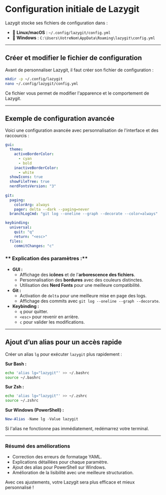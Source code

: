 # Configuration initiale de Lazygit

Lazygit stocke ses fichiers de configuration dans :
- 📂 **Linux/macOS** : `~/.config/lazygit/config.yml`
- 📂 **Windows** : `C:\Users\VotreNom\AppData\Roaming\lazygit\config.yml`

---
##  Créer et modifier le fichier de configuration
Avant de personnaliser Lazygit, il faut créer son fichier de configuration :

```sh
mkdir -p ~/.config/lazygit
nano ~/.config/lazygit/config.yml
```

Ce fichier vous permet de modifier l'apparence et le comportement de Lazygit.

---
##  Exemple de configuration avancée

Voici une configuration avancée avec personnalisation de l'interface et des raccourcis :

```yaml
gui: 
  theme:
    activeBorderColor:
      - cyan
      - bold
    inactiveBorderColor:
      - white
  showIcons: true
  showFileTree: true
  nerdFontsVersion: "3"
  
git:
  paging:
    colorArg: always
    pager: delta --dark --paging=never
  branchLogCmd: "git log --oneline --graph --decorate --color=always"

keybinding:
  universal:
    quit: "q"
    return: "<esc>"
  files:
    commitChanges: "c"
```

### ** Explication des paramètres :**
- **GUI :**
  - Affichage des **icônes** et de l'**arborescence des fichiers**.
  - Personnalisation des **bordures** avec des couleurs distinctes.
  - Utilisation des **Nerd Fonts** pour une meilleure compatibilité.
- **Git :**
  - Activation de `delta` pour une meilleure mise en page des logs.
  - Affichage des commits avec `git log --oneline --graph --decorate`.
- **Keybinding :**
  - `q` pour quitter.
  - `<esc>` pour revenir en arrière.
  - `c` pour valider les modifications.

---
##  Ajout d’un alias pour un accès rapide

Créer un alias `lg` pour exécuter `lazygit` plus rapidement :

**Sur Bash :**
```sh
echo 'alias lg="lazygit"' >> ~/.bashrc
source ~/.bashrc
```

**Sur Zsh :**
```sh
echo 'alias lg="lazygit"' >> ~/.zshrc
source ~/.zshrc
```

**Sur Windows (PowerShell) :**
```powershell
New-Alias -Name lg -Value lazygit
```

Si l'alias ne fonctionne pas immédiatement, redémarrez votre terminal.

---
###  **Résumé des améliorations**
- Correction des erreurs de formatage YAML.
- Explications détaillées pour chaque paramètre.
- Ajout des alias pour PowerShell sur Windows.
- Amélioration de la lisibilité avec une meilleure structuration.

Avec ces ajustements, votre Lazygit sera plus efficace et mieux personnalisé !